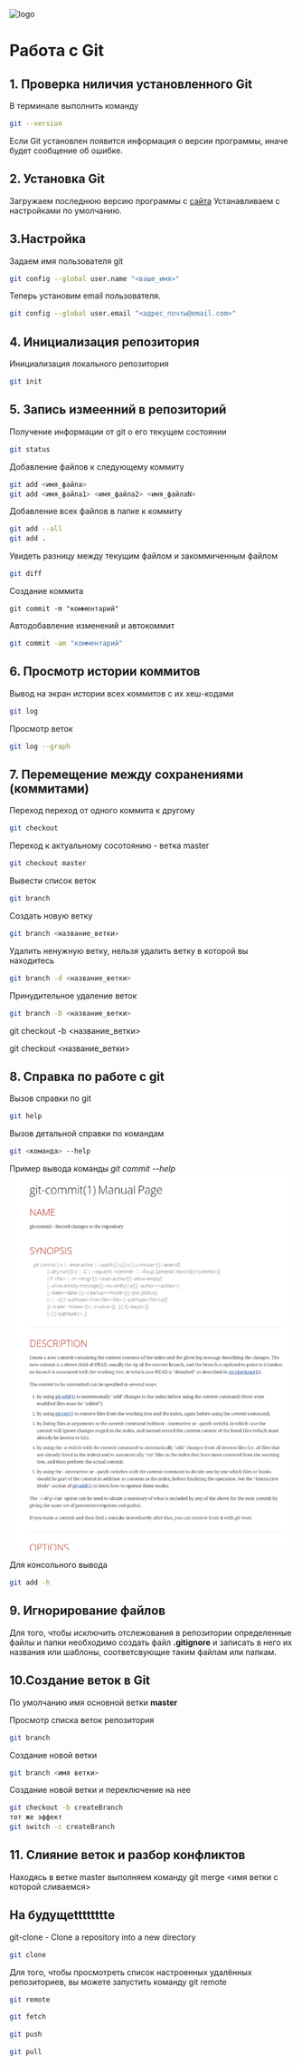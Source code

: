 ![logo](.\images\logo@2x.png)
# Работа с Git
## 1. Проверка ниличия установленного Git
В терминале выполнить команду 
```bash
git --version
```
Если Git установлен появится информация о версии программы, иначе будет сообщение об ошибке.

## 2. Установка Git
Загружаем последнюю версию программы с [сайта](https://git-scm.com/downloads)
Устанавливаем с настройками по умолчанию.


## 3.Настройка
Задаем имя пользователя git
```bash
git config --global user.name "<ваше_имя>"
```
Теперь установим email пользователя. 
```bash
git config --global user.email "<адрес_почты@email.com>"
```
## 4. Инициализация репозитория
Инициализация локального репозитория
```bash
git init
```

## 5. Запись измеенний в репозиторий
Получение информации от git о его текущем состоянии
```bash
git status
```
Добавление файлов к следующему коммиту
```bash
git add <имя_файла> 
git add <имя_файла1> <имя_файла2> <имя_файлаN>
```
Добавление всех файлов в папке к коммиту
```bash
git add --all
git add .
```
Увидеть разницу между текущим файлом и закоммиченным файлом
```bash
git diff
```
Создание коммита 
```
git commit -m "комментарий"
```
Автодобавление изменений и автокоммит 
```bash
git commit -am "комментарий"
```

## 6. Просмотр истории коммитов
Вывод на экран истории всех коммитов с их хеш-кодами
```bash
git log 
```
Просмотр веток
```bash
git log --graph
```
## 7. Перемещение между сохранениями (коммитами)
Переход переход от одного коммита к другому
```bash
git checkout 
```
Переход к актуальному сосотоянию - ветка master
```bash
git checkout master
```
Вывести список веток
```bash
git branch 
```
Создать новую ветку
```bash
git branch <название_ветки>
```
Удалить ненужную ветку, нельзя удалить ветку в которой вы находитесь
```bash
git branch -d <название_ветки>
```
Принудительное удаление веток
```bash
git branch -D <название_ветки>
```

git checkout -b <название_ветки>

git checkout <название_ветки>

## 8. Справка по работе с git

Вызов справки по git
```bash
git help
```
Вызов детальной справки по командам
```bash
git <команда> --help
```
Пример вывода команды *git commit --help*
![alt text](image.png)

Для консольного вывода
```bash
git add -h
```
## 9. Игнорирование файлов 
Для того, чтобы исключить отслежования в репозитории определенные файлы и папки необходимо создать файл **.gitignore** и записать в него их названия или шаблоны, соответсвующие таким файлам или папкам.

## 10.Создание веток в Git
По умолчанию имя основной ветки **master**

Просмотр списка веток репозитория
```bash
git branch
```
Создание новой ветки
```bash
git branch <имя ветки>
```

Создание новой ветки и переключение на нее
```bash
git checkout -b createBranch 
тот же эффект
git switch -c createBranch
```

## 11. Слияние веток и разбор конфликтов

Находясь в ветке master выполняем команду 
git merge <имя ветки с которой сливаемся>


## На будущеttttttttе
git-clone - Clone a repository into a new directory
```bash
git clone
```
Для того, чтобы просмотреть список настроенных удалённых репозиториев, вы можете запустить команду git remote
```bash
git remote
```
```bash
git fetch
```
```bash
git push
```
```bash
git pull
```
